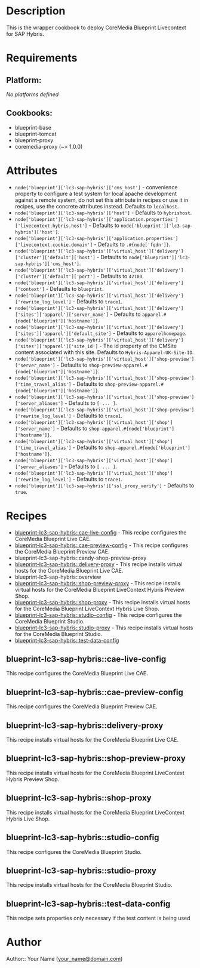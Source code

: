 # Description

This is the wrapper cookbook to deploy CoreMedia Blueprint
Livecontext for SAP Hybris.

# Requirements

## Platform:

*No platforms defined*

## Cookbooks:

* blueprint-base
* blueprint-tomcat
* blueprint-proxy
* coremedia-proxy (~> 1.0.0)

# Attributes

* `node['blueprint']['lc3-sap-hybris']['cms_host']` - convenience property to configure a test system for local apache development against a remote system, do not set this attribute in recipes or use it in recipes, use the concrete attributes instead. Defaults to `localhost`.
* `node['blueprint']['lc3-sap-hybris']['host']` -  Defaults to `hybrishost`.
* `node['blueprint']['lc3-sap-hybris']['application.properties']['livecontext.hybris.host']` -  Defaults to `node['blueprint']['lc3-sap-hybris']['host']`.
* `node['blueprint']['lc3-sap-hybris']['application.properties']['livecontext.cookie.domain']` -  Defaults to `.#{node['fqdn']}`.
* `node['blueprint']['lc3-sap-hybris']['virtual_host']['delivery']['cluster']['default']['host']` -  Defaults to `node['blueprint']['lc3-sap-hybris']['cms_host']`.
* `node['blueprint']['lc3-sap-hybris']['virtual_host']['delivery']['cluster']['default']['port']` -  Defaults to `42180`.
* `node['blueprint']['lc3-sap-hybris']['virtual_host']['delivery']['context']` -  Defaults to `blueprint`.
* `node['blueprint']['lc3-sap-hybris']['virtual_host']['delivery']['rewrite_log_level']` -  Defaults to `trace1`.
* `node['blueprint']['lc3-sap-hybris']['virtual_host']['delivery']['sites']['apparel']['server_name']` -  Defaults to `apparel.#{node['blueprint']['hostname']}`.
* `node['blueprint']['lc3-sap-hybris']['virtual_host']['delivery']['sites']['apparel']['default_site']` -  Defaults to `apparelhomepage`.
* `node['blueprint']['lc3-sap-hybris']['virtual_host']['delivery']['sites']['apparel']['site_id']` - The id property of the CMSite content associated with this site. Defaults to `Hybris-Apparel-UK-Site-ID`.
* `node['blueprint']['lc3-sap-hybris']['virtual_host']['shop-preview']['server_name']` -  Defaults to `shop-preview-apparel.#{node['blueprint']['hostname']}`.
* `node['blueprint']['lc3-sap-hybris']['virtual_host']['shop-preview']['time_travel_alias']` -  Defaults to `shop-preview-apparel.#{node['blueprint']['hostname']}`.
* `node['blueprint']['lc3-sap-hybris']['virtual_host']['shop-preview']['server_aliases']` -  Defaults to `[ ... ]`.
* `node['blueprint']['lc3-sap-hybris']['virtual_host']['shop-preview']['rewrite_log_level']` -  Defaults to `trace1`.
* `node['blueprint']['lc3-sap-hybris']['virtual_host']['shop']['server_name']` -  Defaults to `shop-apparel.#{node['blueprint']['hostname']}`.
* `node['blueprint']['lc3-sap-hybris']['virtual_host']['shop']['time_travel_alias']` -  Defaults to `shop-apparel.#{node['blueprint']['hostname']}`.
* `node['blueprint']['lc3-sap-hybris']['virtual_host']['shop']['server_aliases']` -  Defaults to `[ ... ]`.
* `node['blueprint']['lc3-sap-hybris']['virtual_host']['shop']['rewrite_log_level']` -  Defaults to `trace1`.
* `node['blueprint']['lc3-sap-hybris']['ssl_proxy_verify']` -  Defaults to `true`.

# Recipes

* [blueprint-lc3-sap-hybris::cae-live-config](#blueprint-lc3-sap-hybriscae-live-config) - This recipe configures the CoreMedia Blueprint Live CAE.
* [blueprint-lc3-sap-hybris::cae-preview-config](#blueprint-lc3-sap-hybriscae-preview-config) - This recipe configures the CoreMedia Blueprint Preview CAE.
* blueprint-lc3-sap-hybris::candy-shop-preview-proxy
* [blueprint-lc3-sap-hybris::delivery-proxy](#blueprint-lc3-sap-hybrisdelivery-proxy) - This recipe installs virtual hosts for the CoreMedia Blueprint Live CAE.
* blueprint-lc3-sap-hybris::overview
* [blueprint-lc3-sap-hybris::shop-preview-proxy](#blueprint-lc3-sap-hybrisshop-preview-proxy) - This recipe installs virtual hosts for the CoreMedia Blueprint LiveContext Hybris Preview Shop.
* [blueprint-lc3-sap-hybris::shop-proxy](#blueprint-lc3-sap-hybrisshop-proxy) - This recipe installs virtual hosts for the CoreMedia Blueprint LiveContext Hybris Live Shop.
* [blueprint-lc3-sap-hybris::studio-config](#blueprint-lc3-sap-hybrisstudio-config) - This recipe configures the CoreMedia Blueprint Studio.
* [blueprint-lc3-sap-hybris::studio-proxy](#blueprint-lc3-sap-hybrisstudio-proxy) - This recipe installs virtual hosts for the CoreMedia Blueprint Studio.
* [blueprint-lc3-sap-hybris::test-data-config](#blueprint-lc3-sap-hybristest-data-config)

## blueprint-lc3-sap-hybris::cae-live-config

This recipe configures the CoreMedia Blueprint Live CAE.

## blueprint-lc3-sap-hybris::cae-preview-config

This recipe configures the CoreMedia Blueprint Preview CAE.

## blueprint-lc3-sap-hybris::delivery-proxy

This recipe installs virtual hosts for the CoreMedia Blueprint Live CAE.

## blueprint-lc3-sap-hybris::shop-preview-proxy

This recipe installs virtual hosts for the CoreMedia Blueprint LiveContext Hybris Preview Shop.

## blueprint-lc3-sap-hybris::shop-proxy

This recipe installs virtual hosts for the CoreMedia Blueprint LiveContext Hybris Live Shop.

## blueprint-lc3-sap-hybris::studio-config

This recipe configures the CoreMedia Blueprint Studio.

## blueprint-lc3-sap-hybris::studio-proxy

This recipe installs virtual hosts for the CoreMedia Blueprint Studio.

## blueprint-lc3-sap-hybris::test-data-config

This recipe sets properties only necessary if the test content is being used

# Author

Author:: Your Name (<your_name@domain.com>)
